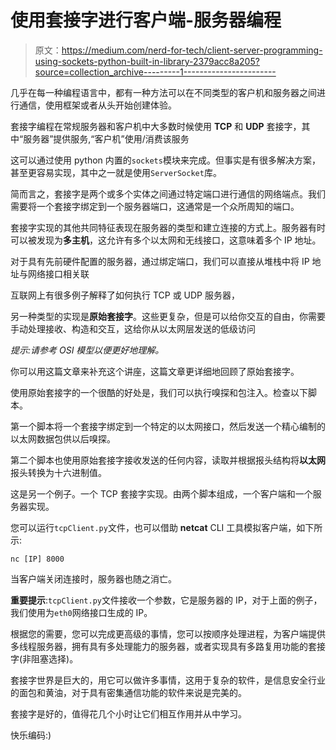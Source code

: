 # 使用套接字进行客户端-服务器编程

> 原文：<https://medium.com/nerd-for-tech/client-server-programming-using-sockets-python-built-in-library-2379acc8a205?source=collection_archive---------1----------------------->

几乎在每一种编程语言中，都有一种方法可以在不同类型的客户机和服务器之间进行通信，使用框架或者从头开始创建体验。

套接字编程在常规服务器和客户机中大多数时候使用 **TCP** 和 **UDP** 套接字，其中“服务器”提供服务,“客户机”使用/消费该服务

这可以通过使用 python 内置的`sockets`模块来完成。但事实是有很多解决方案，甚至更容易实现，其中之一就是使用`ServerSocket`库。

简而言之，套接字是两个或多个实体之间通过特定端口进行通信的网络端点。我们需要将一个套接字绑定到一个服务器端口，这通常是一个众所周知的端口。

套接字实现的其他共同特征表现在服务器的类型和建立连接的方式上。服务器有时可以被发现为**多主机**，这允许有多个以太网和无线接口，这意味着多个 IP 地址。

对于具有先前硬件配置的服务器，通过绑定端口，我们可以直接从堆栈中将 IP 地址与网络接口相关联

互联网上有很多例子解释了如何执行 TCP 或 UDP 服务器，

另一种类型的实现是**原始套接字**。这些更复杂，但是可以给你交互的自由，你需要手动处理接收、构造和交互，这给你从以太网层发送的低级访问

*提示:请参考 OSI 模型以便更好地理解。*

你可以用这篇文章来补充这个讲座，这篇文章更详细地回顾了原始套接字。

使用原始套接字的一个很酷的好处是，我们可以执行嗅探和包注入。检查以下脚本。

第一个脚本将一个套接字绑定到一个特定的以太网接口，然后发送一个精心编制的以太网数据包供以后嗅探。

第二个脚本也使用原始套接字接收发送的任何内容，读取并根据报头结构将**以太网**报头转换为十六进制值。

这是另一个例子。一个 TCP 套接字实现。由两个脚本组成，一个客户端和一个服务器实现。

您可以运行`tcpClient.py`文件，也可以借助 **netcat** CLI 工具模拟客户端，如下所示:

`nc [IP] 8000`

当客户端关闭连接时，服务器也随之消亡。

**重要提示**:`tcpClient.py`文件接收一个参数，它是服务器的 IP，对于上面的例子，我们使用为`eth0`网络接口生成的 IP。

根据您的需要，您可以完成更高级的事情，您可以按顺序处理进程，为客户端提供多线程服务器，拥有具有多处理能力的服务器，或者实现具有多路复用功能的套接字(非阻塞选择)。

套接字世界是巨大的，用它可以做许多事情，这用于复杂的软件，是信息安全行业的面包和黄油，对于具有密集通信功能的软件来说是完美的。

套接字是好的，值得花几个小时让它们相互作用并从中学习。

快乐编码:)